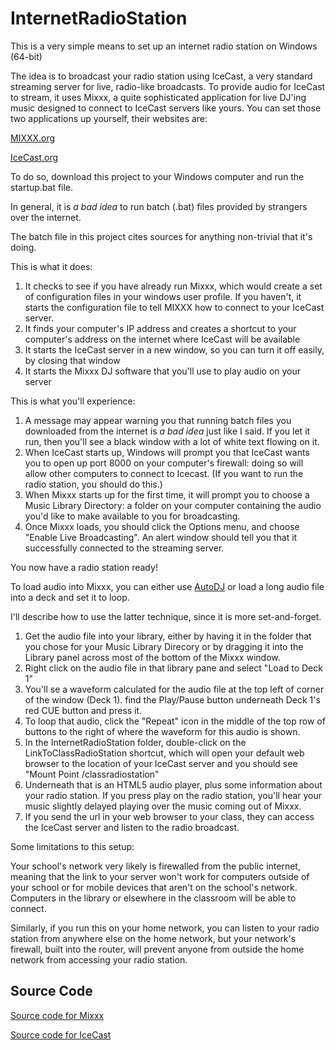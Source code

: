 # InternetRadioStation
This is a very simple means to set up an internet radio station on Windows (64-bit)

The idea is to broadcast your radio station using IceCast, a very standard streaming server for live, radio-like broadcasts. To provide audio for IceCast to stream,
it uses Mixxx, a quite sophisticated application for live DJ'ing music designed to connect to IceCast servers like yours. You can set those two applications up yourself, their websites are:

[MIXXX.org](https://mixxx.org/)

[IceCast.org](http://icecast.org/)

To do so, download this project to your Windows computer and run the startup.bat file.

In general, it is *a bad idea* to run batch (.bat) files provided by strangers over the internet.

The batch file in this project cites sources for anything non-trivial that it's doing.

This is what it does:

1. It checks to see if you have already run Mixxx, which would create a set of configuration files in your windows user profile. If you haven't, it starts the configuration file to tell MIXXX how to connect to your IceCast server.
2. It finds your computer's IP address and creates a shortcut to your computer's address on the internet where IceCast will be available
3. It starts the IceCast server in a new window, so you can turn it off easily, by closing that window
4. It starts the Mixxx DJ software that you'll use to play audio on your server

This is what you'll experience:

1. A message may appear warning you that running batch files you downloaded from the internet is *a bad idea* just like I said. If you let it run, then you'll see a black window with a lot of white text flowing on it.
2. When IceCast starts up, Windows will prompt you that IceCast wants you to open up port 8000 on your computer's firewall: doing so will allow other computers to connect to Icecast. (If you want to run the radio station, you should do this.)
3. When Mixxx starts up for the first time, it will prompt you to choose a Music Library Directory: a folder on your computer containing the audio you'd like to make available to you for broadcasting.
4. Once Mixxx loads, you should click the Options menu, and choose "Enable Live Broadcasting". An alert window should tell you that it successfully connected to the streaming server.

You now have a radio station ready!

To load audio into Mixxx, you can either use [AutoDJ](https://www.mixxx.org/manual/latest/chapters/library.html#auto-dj-automate-your-mix) or load a long audio file into a deck and set it to loop.

I'll describe how to use the latter technique, since it is more set-and-forget.

1. Get the audio file into your library, either by having it in the folder that you chose for your Music Library Direcory or by dragging it into the Library panel across most of the bottom of the Mixxx window.
2. Right click on the audio file in that library pane and select "Load to Deck 1"
3. You'll se a waveform calculated for the audio file at the top left of corner of the window (Deck 1). find the Play/Pause button underneath Deck 1's red CUE button and press it.
4. To loop that audio, click the "Repeat" icon in the middle of the top row of buttons to the right of where the waveform for this audio is shown.
5. In the InternetRadioStation folder, double-click on the LinkToClassRadioStation shortcut, which will open your default web browser to the location of your IceCast server and you should see "Mount Point /classradiostation"
6. Underneath that is an HTML5 audio player, plus some information about your radio station. If you press play on the radio station, you'll hear your music slightly delayed playing over the music coming out of Mixxx.
7. If you send the url in your web browser to your class, they can access the IceCast server and listen to the radio broadcast.

Some limitations to this setup:

Your school's network very likely is firewalled from the public internet, meaning that the link to your server won't work for computers outside of your school or for mobile devices that aren't on the school's network. Computers in the library or elsewhere in the classroom will be able to connect.

Similarly, if you run this on your home network, you can listen to your radio station from anywhere else on the home network, but your network's firewall, built into the router, will prevent anyone from outside the home network from accessing your radio station.

## Source Code

[Source code for Mixxx](https://github.com/mixxxdj/mixxx)

[Source code for IceCast](https://github.com/xiph/Icecast-Server)